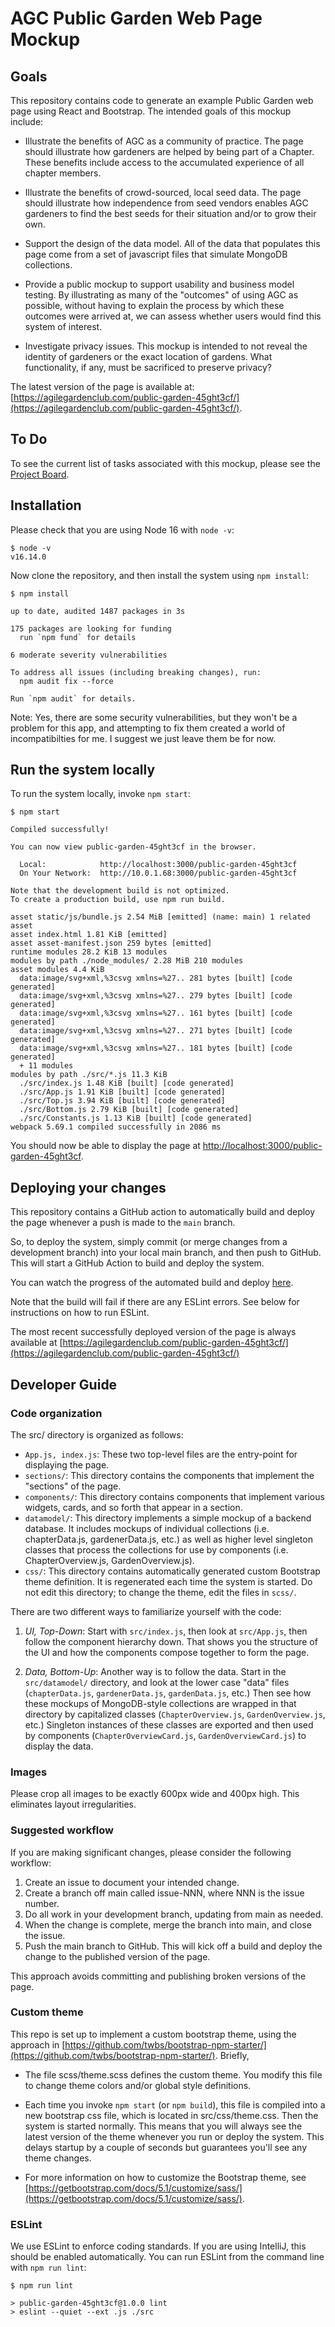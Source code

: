 # AGC Public Garden Web Page Mockup

## Goals

This repository contains code to generate an example Public Garden web page using React and Bootstrap. The intended goals of this mockup include:

  * Illustrate the benefits of AGC as a community of practice. The page should illustrate how gardeners are helped by being part of a Chapter. These benefits include access to the accumulated experience of all chapter members.

  * Illustrate the benefits of crowd-sourced, local seed data.  The page should illustrate how independence from seed vendors enables AGC gardeners to find the best seeds for their situation and/or to grow their own. 

  * Support the design of the data model. All of the data that populates this page come from a set of javascript files that simulate MongoDB collections.

  * Provide a public mockup to support usability and business model testing. By illustrating as many of the "outcomes" of using AGC as possible, without having to explain the process by which these outcomes were arrived at, we can assess whether users would find this system of interest.

  * Investigate privacy issues. This mockup is intended to not reveal the identity of gardeners or the exact location of gardens. What functionality, if any, must be sacrificed to preserve privacy?

The latest version of the page is available at: [https://agilegardenclub.com/public-garden-45ght3cf/](https://agilegardenclub.com/public-garden-45ght3cf/).

## To Do

To see the current list of tasks associated with this mockup, please see the [Project Board](https://github.com/agilegardenclub/public-garden-45ght3cf/projects/1).

## Installation

Please check that you are using Node 16 with `node -v`:

```
$ node -v             
v16.14.0
```

Now clone the repository, and then install the system using `npm install`:

```
$ npm install       

up to date, audited 1487 packages in 3s

175 packages are looking for funding
  run `npm fund` for details

6 moderate severity vulnerabilities

To address all issues (including breaking changes), run:
  npm audit fix --force

Run `npm audit` for details.
```

Note: Yes, there are some security vulnerabilities, but they won't be a problem for this app, and attempting to fix them created a world of incompatibilties for me. I suggest we just leave them be for now.

## Run the system locally

To run the system locally, invoke `npm start`:

```
$ npm start

Compiled successfully!

You can now view public-garden-45ght3cf in the browser.

  Local:            http://localhost:3000/public-garden-45ght3cf
  On Your Network:  http://10.0.1.68:3000/public-garden-45ght3cf

Note that the development build is not optimized.
To create a production build, use npm run build.

asset static/js/bundle.js 2.54 MiB [emitted] (name: main) 1 related asset
asset index.html 1.81 KiB [emitted]
asset asset-manifest.json 259 bytes [emitted]
runtime modules 28.2 KiB 13 modules
modules by path ./node_modules/ 2.28 MiB 210 modules
asset modules 4.4 KiB
  data:image/svg+xml,%3csvg xmlns=%27.. 281 bytes [built] [code generated]
  data:image/svg+xml,%3csvg xmlns=%27.. 279 bytes [built] [code generated]
  data:image/svg+xml,%3csvg xmlns=%27.. 161 bytes [built] [code generated]
  data:image/svg+xml,%3csvg xmlns=%27.. 271 bytes [built] [code generated]
  data:image/svg+xml,%3csvg xmlns=%27.. 181 bytes [built] [code generated]
  + 11 modules
modules by path ./src/*.js 11.3 KiB
  ./src/index.js 1.48 KiB [built] [code generated]
  ./src/App.js 1.91 KiB [built] [code generated]
  ./src/Top.js 3.94 KiB [built] [code generated]
  ./src/Bottom.js 2.79 KiB [built] [code generated]
  ./src/Constants.js 1.13 KiB [built] [code generated]
webpack 5.69.1 compiled successfully in 2086 ms
```

You should now be able to display the page at [http://localhost:3000/public-garden-45ght3cf](http://localhost:3000/public-garden-45ght3cf).

## Deploying your changes

This repository contains a GitHub action to automatically build and deploy the page whenever a push is made to the `main` branch.  

So, to deploy the system, simply commit (or merge changes from a development branch) into your local main branch, and then push to GitHub. This will start a GitHub Action to build and deploy the system. 

You can watch the progress of the automated build and deploy [here](https://github.com/agilegardenclub/public-garden-45ght3cf/actions).

Note that the build will fail if there are any ESLint errors. See below for instructions on how to run ESLint.

The most recent successfully deployed version of the page is always available at [https://agilegardenclub.com/public-garden-45ght3cf/](https://agilegardenclub.com/public-garden-45ght3cf/)

## Developer Guide

### Code organization

The src/ directory is organized as follows:

 * `App.js, index.js`:  These two top-level files are the entry-point for displaying the page.   
 * `sections/`: This directory contains the components that implement the "sections" of the page.
 * `components/`: This directory contains components that implement various widgets, cards, and so forth that appear in a section.
 * `datamodel/`: This directory implements a simple mockup of a backend database. It includes mockups of individual collections (i.e. chapterData.js, gardenerData.js, etc.) as well as higher level singleton classes that process the collections for use by components (i.e. ChapterOverview.js, GardenOverview.js).
 * `css/`: This directory contains automatically generated custom Bootstrap theme definition. It is regenerated each time the system is started. Do not edit this directory; to change the theme, edit the files in `scss/`.

There are two different ways to familiarize yourself with the code:

  1. *UI, Top-Down*:  Start with `src/index.js`, then look at `src/App.js`, then follow the component hierarchy down. That shows you the structure of the UI and how the components compose together to form the page.

  2. *Data, Bottom-Up*: Another way is to follow the data.  Start in the `src/datamodel/` directory, and look at the lower case "data" files (`chapterData.js`, `gardenerData.js`, `gardenData.js`, etc.) Then see how these mockups of MongoDB-style collections are wrapped in that directory by capitalized classes (`ChapterOverview.js`, `GardenOverview.js`, etc.) Singleton instances of these classes are exported and then used by components (`ChapterOverviewCard.js`, `GardenOverviewCard.js`) to display the data.

### Images

Please crop all images to be exactly 600px wide and 400px high. This eliminates layout irregularities.  

### Suggested workflow

If you are making significant changes, please consider the following workflow:

  1. Create an issue to document your intended change.
  2. Create a branch off main called issue-NNN, where NNN is the issue number.
  3. Do all work in your development branch, updating from main as needed.
  4. When the change is complete, merge the branch into main, and close the issue.
  5. Push the main branch to GitHub. This will kick off a build and deploy the change to the published version of the page. 

This approach avoids committing and publishing broken versions of the page. 

### Custom theme

This repo is set up to implement a custom bootstrap theme, using the approach in [https://github.com/twbs/bootstrap-npm-starter/](https://github.com/twbs/bootstrap-npm-starter/).  Briefly, 

* The file scss/theme.scss defines the custom theme. You modify this file to change theme colors and/or global style definitions. 

* Each time you invoke `npm start` (or `npm build`), this file is compiled into a new bootstrap css file, which is located in src/css/theme.css. Then the system is started normally. This means that you will always see the latest version of the theme whenever you run or deploy the system.  This delays startup by a couple of seconds but guarantees you'll see any theme changes. 

* For more information on how to customize the Bootstrap theme, see [https://getbootstrap.com/docs/5.1/customize/sass/](https://getbootstrap.com/docs/5.1/customize/sass/). 

### ESLint

We use ESLint to enforce coding standards.  If you are using IntelliJ, this should be enabled automatically. You can run ESLint from the command line with `npm run lint`:

```
$ npm run lint   

> public-garden-45ght3cf@1.0.0 lint
> eslint --quiet --ext .js ./src
```

